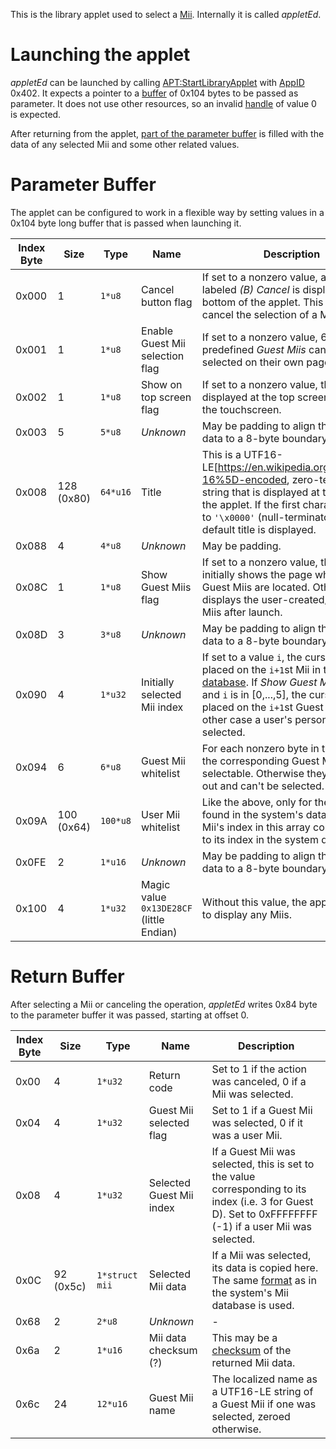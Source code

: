 This is the library applet used to select a [Mii](Mii "wikilink").
Internally it is called *appletEd*.

# Launching the applet

*appletEd* can be launched by calling
[<APT:StartLibraryApplet>](APT:StartLibraryApplet "wikilink") with
[AppID](NS_and_APT_Services#AppIDs "wikilink") 0x402. It expects a
pointer to a [buffer](#Parameter_Buffer "wikilink") of 0x104 bytes to be
passed as parameter. It does not use other resources, so an invalid
[handle](SVC#typedef_Handle "wikilink") of value 0 is expected.

After returning from the applet, [part of the parameter
buffer](#Return_Buffer "wikilink") is filled with the data of any
selected Mii and some other related values.

# Parameter Buffer

The applet can be configured to work in a flexible way by setting values
in a 0x104 byte long buffer that is passed when launching it.

| Index Byte | Size       | Type     | Name                                     | Description                                                                                                                                                                                                                                                                             |
|------------|------------|----------|------------------------------------------|-----------------------------------------------------------------------------------------------------------------------------------------------------------------------------------------------------------------------------------------------------------------------------------------|
| 0x000      | 1          | `1*u8`   | Cancel button flag                       | If set to a nonzero value, a Button labeled *(B) Cancel* is displayed at the bottom of the applet. This allows to cancel the selection of a Mii.                                                                                                                                        |
| 0x001      | 1          | `1*u8`   | Enable Guest Mii selection flag          | If set to a nonzero value, 6 predefined *Guest Miis* can be selected on their own page.                                                                                                                                                                                                 |
| 0x002      | 1          | `1*u8`   | Show on top screen flag                  | If set to a nonzero value, the applet is displayed at the top screen instead of the touchscreen.                                                                                                                                                                                        |
| 0x003      | 5          | `5*u8`   | *Unknown*                                | May be padding to align the following data to a 8-byte boundary.                                                                                                                                                                                                                        |
| 0x008      | 128 (0x80) | `64*u16` | Title                                    | This is a UTF16-LE\[<https://en.wikipedia.org/wiki/UTF-16%5D-encoded>, zero-terminated string that is displayed at the top of the applet. If the first character is set to `'\x0000'` (null-terminator), a default title is displayed.                                                  |
| 0x088      | 4          | `4*u8`   | *Unknown*                                | May be padding.                                                                                                                                                                                                                                                                         |
| 0x08C      | 1          | `1*u8`   | Show Guest Miis flag                     | If set to a nonzero value, the applet initially shows the page where the Guest Miis are located. Otherwise, it displays the user-created/-imported Miis after launch.                                                                                                                   |
| 0x08D      | 3          | `3*u8`   | *Unknown*                                | May be padding to align the following data to a 8-byte boundary.                                                                                                                                                                                                                        |
| 0x090      | 4          | `1*u32`  | Initially selected Mii index             | If set to a value `i`, the cursor is initially placed on the `i+1`st Mii in the [Mii database](Mii#Mii_Database "wikilink"). If *Show Guest Miis* is set and `i` is in \[0,...,5\], the cursor is placed on the `i+1`st Guest Mii. In any other case a user's personal Mii is selected. |
| 0x094      | 6          | `6*u8`   | Guest Mii whitelist                      | For each nonzero byte in this array, the corresponding Guest Mii is made selectable. Otherwise they are greyed out and can't be selected.                                                                                                                                               |
| 0x09A      | 100 (0x64) | `100*u8` | User Mii whitelist                       | Like the above, only for the Miis found in the system's database. A Mii's index in this array corresponds to its index in the system database.                                                                                                                                          |
| 0x0FE      | 2          | `1*u16`  | *Unknown*                                | May be padding to align the following data to a 8-byte boundary.                                                                                                                                                                                                                        |
| 0x100      | 4          | `1*u32`  | Magic value `0x13DE28CF` (little Endian) | Without this value, the applet refuses to display any Miis.                                                                                                                                                                                                                             |

# Return Buffer

After selecting a Mii or canceling the operation, *appletEd* writes 0x84
byte to the parameter buffer it was passed, starting at offset 0.

| Index Byte | Size      | Type           | Name                     | Description                                                                                                                                               |
|------------|-----------|----------------|--------------------------|-----------------------------------------------------------------------------------------------------------------------------------------------------------|
| 0x00       | 4         | `1*u32`        | Return code              | Set to 1 if the action was canceled, 0 if a Mii was selected.                                                                                             |
| 0x04       | 4         | `1*u32`        | Guest Mii selected flag  | Set to 1 if a Guest Mii was selected, 0 if it was a user Mii.                                                                                             |
| 0x08       | 4         | `1*u32`        | Selected Guest Mii index | If a Guest Mii was selected, this is set to the value corresponding to its index (i.e. 3 for Guest D). Set to 0xFFFFFFFF (-1) if a user Mii was selected. |
| 0x0C       | 92 (0x5c) | `1*struct mii` | Selected Mii data        | If a Mii was selected, its data is copied here. The same [format](Mii#Mii_format "wikilink") as in the system's Mii database is used.                     |
| 0x68       | 2         | `2*u8`         | *Unknown*                | \-                                                                                                                                                        |
| 0x6a       | 2         | `1*u16`        | Mii data checksum (?)    | This may be a [checksum](Mii#Checksum "wikilink") of the returned Mii data.                                                                               |
| 0x6c       | 24        | `12*u16`       | Guest Mii name           | The localized name as a UTF16-LE string of a Guest Mii if one was selected, zeroed otherwise.                                                             |